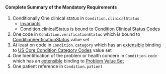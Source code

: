 #### Complete Summary of the Mandatory Requirements

1.  Conditionally One clinical status in `Condition.clinicalStatus`
    -   [Invariants]
    -   Condition.clinicalStatus is bound to [Condition Clinical Status Codes]
1.  One code in `Condition.verificationStatus` which is bound to [ConditionVerificationStatus] value set
1.  At least on code in `Condition.category` which has an [extensible](http://build.fhir.org/terminologies.html#extensible) binding to [US Core Condition Category Codes] value set
1.  One Identification of the problem or health concern in `Condition.code` which has an [extensible](http://build.fhir.org/terminologies.html#extensible) binding to [Problem Value Set]
1.  One patient reference in `Condition.patient`


  [extensible]: http://build.fhir.org/terminologies.html#extensible
  [Problem Value Set]: ValueSet-us-core-problem.html
  [Invariants]: http://build.fhir.org/condition.html#invs
  [Condition Clinical Status Codes]: http://build.fhir.org/ValueSet-condition-clinical.html
  [ConditionVerificationStatus]: http://build.fhir.org/ValueSet-condition-ver-status.html
  [US Core Condition Profile]:StructureDefinition-us-core-condition.html
 [US Core Condition Category Codes]: ValueSet-us-core-condition-category.html
